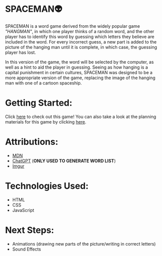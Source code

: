 # SPACEMAN👽


SPACEMAN is a word game derived from the widely popular game *"HANGMAN"*, in which one player thinks of a random word, and the other player has to identify this word by guessing which letters they believe are included in the word. For every incorrect guess, a new part is added to the picture of the hanging man until it is complete, in which case, the guessing player has lost.

In this version of the game, the word will be selected by the computer, as well as a hint to aid the player in guessing. Seeing as how hanging is a capital punishment in certain cultures, SPACEMAN was designed to be a more appropriate version of the game, replacing the image of the hanging man with one of a cartoon spaceship.

# Getting Started:

Click [here](https://nichoo-web.github.io/Spaceman-game/) to check out this game! You can also take a look at the planning materials for this game by clicking [here](https://docs.google.com/document/d/193qK14VNpQMiLG1zH61CL4j3eeN1zIN2LxeLzIsaVoE/pub).

# Attributions:

* [MDN](https://developer.mozilla.org/en-US/)
* [ChatGPT](https://openai.com/chatgpt/) (**ONLY USED TO GENERATE WORD LIST**)
* [Imgur](https://imgur.com/)

# Technologies Used:

* HTML
* CSS
* JavaScript

# Next Steps:

* Animations (drawing new parts of the picture/writing in correct letters)
* Sound Effects
